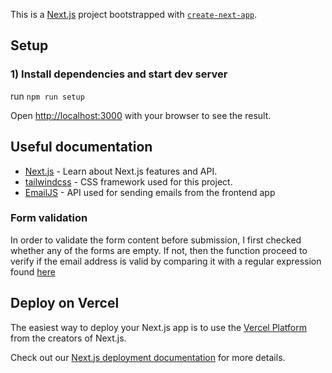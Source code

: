 This is a [Next.js](https://nextjs.org/) project bootstrapped with [`create-next-app`](https://github.com/vercel/next.js/tree/canary/packages/create-next-app).

## Setup

### 1) Install dependencies and start dev server

run `npm run setup`

Open [http://localhost:3000](http://localhost:3000) with your browser to see the result.

## Useful documentation

- [Next.js](https://nextjs.org/docs) - Learn about Next.js features and API.
- [tailwindcss](https://tailwindcss.com/docs/installation) - CSS framework used for this project.
- [EmailJS](https://www.emailjs.com/docs/sdk/installation/) - API used for sending emails from the frontend app

### Form validation

In order to validate the form content before submission, I first checked whether any of the forms are empty. If not, then the function proceed to verify if the email address is valid by comparing it with a regular expression found [here](https://www.simplilearn.com/tutorials/javascript-tutorial/email-validation-in-javascript)

## Deploy on Vercel

The easiest way to deploy your Next.js app is to use the [Vercel Platform](https://vercel.com/new?utm_medium=default-template&filter=next.js&utm_source=create-next-app&utm_campaign=create-next-app-readme) from the creators of Next.js.

Check out our [Next.js deployment documentation](https://nextjs.org/docs/deployment) for more details.
